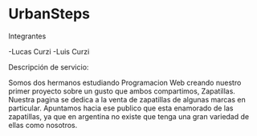 # UrbanSteps

Integrantes

-Lucas Curzi
-Luis Curzi

Descripción de servicio:

Somos dos hermanos estudiando Programacion Web creando nuestro primer proyecto sobre un gusto que ambos compartimos, Zapatillas.
Nuestra pagina se dedica a la venta de zapatillas de algunas marcas en particular. Apuntamos hacia ese publico que esta enamorado de las zapatillas, ya que en argentina no existe que tenga una gran variedad de ellas como nosotros. 

